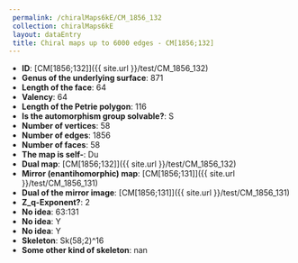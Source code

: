 ```yaml
--- 
 permalink: /chiralMaps6kE/CM_1856_132 
 collection: chiralMaps6kE
 layout: dataEntry
 title: Chiral maps up to 6000 edges - CM[1856;132]
---
```


- **ID**: [CM[1856;132]]({{ site.url }}/test/CM_1856_132)
- **Genus of the underlying surface**: 871
- **Length of the face**: 64
- **Valency**: 64
- **Length of the Petrie polygon**: 116
- **Is the automorphism group solvable?**: S
- **Number of vertices**: 58
- **Number of edges**: 1856
- **Number of faces**: 58
- **The map is self-**: Du
- **Dual map**: [CM[1856;132]]({{ site.url }}/test/CM_1856_132)
- **Mirror (enantihomorphic) map**: [CM[1856;131]]({{ site.url }}/test/CM_1856_131)
- **Dual of the mirror image**: [CM[1856;131]]({{ site.url }}/test/CM_1856_131)
- **Z_q-Exponent?**: 2
- **No idea**:  63:131
- **No idea**: Y
- **No idea**: Y
- **Skeleton**: Sk(58;2)^16
- **Some other kind of skeleton**: nan
